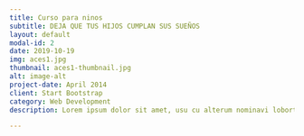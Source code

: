 ```yaml
---
title: Curso para ninos
subtitle: DEJA QUE TUS HIJOS CUMPLAN SUS SUEÑOS
layout: default
modal-id: 2
date: 2019-10-19
img: aces1.jpg
thumbnail: aces1-thumbnail.jpg
alt: image-alt
project-date: April 2014
client: Start Bootstrap
category: Web Development
description: Lorem ipsum dolor sit amet, usu cu alterum nominavi lobortis. At duo novum diceret. Tantas apeirian vix et, usu sanctus postulant inciderint ut, populo diceret necessitatibus in vim. Cu eum dicam feugiat noluisse.

---
```

